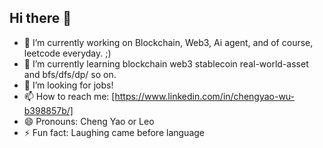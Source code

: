 ## Hi there 👋

- 🔭 I’m currently working on Blockchain, Web3, Ai agent, and of course, leetcode everyday. ;)
- 🌱 I’m currently learning blockchain web3 stablecoin real-world-asset and bfs/dfs/dp/ so on.
- 🤔 I’m looking for jobs!
- 📫 How to reach me: [https://www.linkedin.com/in/chengyao-wu-b398857b/]
- 😄 Pronouns: Cheng Yao or Leo
- ⚡ Fun fact: Laughing came before language

<!--
**leowcy/leowcy** is a ✨ _special_ ✨ repository because its `README.md` (this file) appears on your GitHub profile.

Here are some ideas to get you started:

- 🔭 I’m currently working on ...
- 🌱 I’m currently learning ...
- 👯 I’m looking to collaborate on ...
- 🤔 I’m looking for help with ...
- 💬 Ask me about ...
- 📫 How to reach me: ...
- 😄 Pronouns: ...
- ⚡ Fun fact: ...
-->
